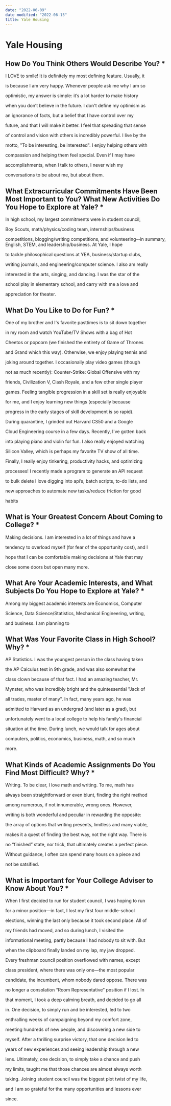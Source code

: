 ```yaml
---
date: "2022-06-09"
date modified: "2022-06-15"
title: Yale Housing
---
```


# Yale Housing

## How Do You Think Others Would Describe You? \*
I LOVE to smile! It is definitely my most defining feature. Usually, it

is because I am very happy. Whenever people ask me why I am so

optimistic, my answer is simple: it’s a lot harder to make history

when you don’t believe in the future. I don't define my optimism as

an ignorance of facts, but a belief that I have control over my

future, and that I will make it better. I feel that spreading that sense

of control and vision with others is incredibly powerful. I live by the

motto, "To be interesting, be interested". I enjoy helping others with

compassion and helping them feel special. Even if I may have

accomplishments, when I talk to others, I never wish my

conversations to be about me, but about them.

## What Extracurricular Commitments Have Been Most Important to You? What New Activities Do You Hope to Explore at Yale? \*
In high school, my largest commitments were in student council,

Boy Scouts, math/physics/coding team, internships/business

competitions, blogging/writing competitions, and volunteering--in summary, English, STEM, and leadership/business. At Yale, I hope

to tackle philosophical questions at YEA, business/startup clubs,

writing journals, and engineering/computer science. I also am really

interested in the arts, singing, and dancing. I was the star of the

school play in elementary school, and carry with me a love and

appreciation for theater.

## What Do You Like to Do for Fun? \*
One of my brother and I's favorite pasttimes is to sit down together

in my room and watch YouTube/TV Shows with a bag of Hot

Cheetos or popcorn (we finished the entirety of Game of Thrones

and Grand which this way). Otherwise, we enjoy playing tennis and

joking around together. I occasionally play video games (though

not as much recently): Counter-Strike: Global Offensive with my

friends, Civilization V, Clash Royale, and a few other single player

games. Feeling tangible progression in a skill set is really enjoyable

for me, and I enjoy learning new things (especially because

progress in the early stages of skill development is so rapid).

During quarantine, I grinded out Harvard CS50 and a Google

Cloud Engineering course in a few days. Recently, I've gotten back

into playing piano and violin for fun. I also really enjoyed watching

Silicon Valley, which is perhaps my favorite TV show of all time.

Finally, I really enjoy tinkering, productivity hacks, and optimizing

processes! I recently made a program to generate an API request

to bulk delete I love digging into api’s, batch scripts, to-do lists, and

new approaches to automate new tasks/reduce friction for good

habits

## What is Your Greatest Concern About Coming to College? \*
Making decisions. I am interested in a lot of things and have a

tendency to overload myself (for fear of the opportunity cost), and I

hope that I can be comfortable making decisions at Yale that may

close some doors but open many more.

## What Are Your Academic Interests, and What Subjects Do You Hope to Explore at Yale? \*
Among my biggest academic interests are Economics, Computer

Science, Data Science/Statistics, Mechanical Engineering, writing,

and business. I am planning to

## What Was Your Favorite Class in High School? Why? \*
AP Statistics. I was the youngest person in the class having taken

the AP Calculus test in 9th grade, and was also somewhat the

class clown because of that fact. I had an amazing teacher, Mr.

Mynster, who was incredibly bright and the quintessential "Jack of

all trades, master of many". In fact, many years ago, he was

admitted to Harvard as an undergrad (and later as a grad), but

unfortunately went to a local college to help his family's financial

situation at the time. During lunch, we would talk for ages about

computers, politics, economics, business, math, and so much

more.

## What Kinds of Academic Assignments Do You Find Most Difficult? Why? \*
Writing. To be clear, I love math and writing. To me, math has

always been straightforward or even blunt, finding the right method

among numerous, if not innumerable, wrong ones. However,

writing is both wonderful and peculiar in rewarding the opposite:

the array of options that writing presents, limitless and many viable,

makes it a quest of finding the best way, not the right way. There is

no “finished” state, nor trick, that ultimately creates a perfect piece.

Without guidance, I often can spend many hours on a piece and

not be satsified.

## What is Important for Your College Adviser to Know About You? \*
When I first decided to run for student council, I was hoping to run

for a minor position—in fact, I lost my first four middle-school

elections, winning the last only because it took second place. All of

my friends had moved, and so during lunch, I visited the

informational meeting, partly because I had nobody to sit with. But

when the clipboard finally landed on my lap, my jaw dropped.

Every freshman council position overflowed with names, except

class president, where there was only one—the most popular

candidate, the incumbent, whom nobody dared oppose. There was

no longer a consolation “Room Representative” position if I lost. In

that moment, I took a deep calming breath, and decided to go all

in. One decision, to simply run and be interested, led to two

enthralling weeks of campaigning beyond my comfort zone,

meeting hundreds of new people, and discovering a new side to

myself. After a thrilling surprise victory, that one decision led to

years of new experiences and seeing leadership through a new

lens. Ultimately, one decision, to simply take a chance and push

my limits, taught me that those chances are almost always worth

taking. Joining student council was the biggest plot twist of my life,

and I am so grateful for the many opportunities and lessons ever

since.
